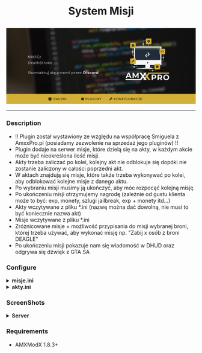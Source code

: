 <div align="center">
<h1><p></p>System Misji<p></p></h1>
<img src="https://github.com/AmxxPro-pl/.github/blob/main/banner-new-2.png"></img>
</div>

---

### Description
- !! Plugin został wystawiony ze względu na współpracę Smiguela z AmxxPro.pl (posiadamy zezwolenie na sprzedaż jego pluginów) !!
- Plugin dodaje na serwer misje, które dzielą się na akty, w każdym akcie może być nieokreślona ilość misji.
- Akty trzeba zaliczać po kolei, kolejny akt nie odblokuje się dopóki nie zostanie zaliczony w całości poprzedni akt.
- W aktach znajdują się misje, które także trzeba wykonywać po kolei, aby odblokować kolejne misje z danego aktu.
- Po wybraniu misji musimy ją ukończyć, aby móc rozpocąć kolejną misję.
- Po ukończeniu misji otrzymujemy nagrodę (zależnie od gustu klienta może to być: exp, monety, szlugi jailbreak, exp + monety itd...)
- Akty wczytywane z pliku *.ini (nazwę można dać dowolną, nie musi to być koniecznie nazwa akt)
- Misje wczytywane z pliku *.ini
- Zróżnicowane misje + możliwość przypisania do misji wybranej broni, której trzeba używać, aby wykonać misję np. "Zabij x osób z broni DEAGLE"
- Po ukończeniu misji pokazuje nam się wiadomość w DHUD oraz odgrywa się dźwięk z GTA SA

### Configure
<details>
  <summary><b>misje.ini</b></summary>

```
//=-=-=-=-=-=-=-=-=-=-=-=-=-=-=-=-=-=-=-=-=-=-=-=-=-=-=-=-=-=-=-=-=-=-=-=-=-=-=-=//
//=-=-=-=-=                             Misje                           =-=-=-=-=//
//=-=-=-=-=-=-=-=-=-=-=-=-=-=-=-=-=-=-=-=-=-=-=-=-=-=-=-=-=-=-=-=-=-=-=-=-=-=-=-=//
//
// Schemat:
// "Akt misji" "Nazwa misji" "Typ misji" "Cel misji" "Nagroda misji" "Bron misji"
//
// Wyjasnieie schematu:
// Akt misji - akt do ktorego misja ma zostac dodana
// Nazwa misji - nazwa misji
// Typ misji - typ misji, typy wybieraj z listy ponizej
// Cel misji - ilosc jaka ma byc celem misji (liczba podstawiana za x w typach misji)
// Nagroda misji - ilosc nagrody za ukonczenie misji
// Bron misji - id broni jaka ma byc uzywana podczas misji, dziala tylko z misjami zabij/zadaj
//
// Typy misji:
// 1 - Rozegraj x rund
// 2 - Zabij x osob
// 3 - Zabij x osob w glowe
// 4 - Zadaj x dmg
// 5 - Zadaj x dmg w glowe
// 6 - Podloz/Rozbroj C4 x razy
// 7 - Podnies x amunicji
// 8 - Przetrwaj x rund bez zgonu
// 9 - Zabij x osob bez zgonu
// 10 - Zabij x osob w glowe bez zgonu
// 11 - Zadaj x dmg bez zgonu
// 12 - Zadaj x dmg w glowe bez zgonu
// 13 - Rozegraj x rund w TT
// 14 - Rozegraj x rund w CT
//
// Bronie:
// 0 - DOWOLNA BRON
// 1 - P228
// 3 - SCOUT
// 4 - HEGRENADE
// 5 - XM1014
// 7 - MAC10
// 8 - AUG
// 10 - ELITE
// 11 - FIVESEVEN
// 12 - UMP45
// 13 - SG550
// 14 - GALIL
// 15 - FAMAS
// 16 - USP
// 17 - GLOCK
// 18 - AWP
// 19 - MP5NAVY
// 20 - M249
// 21 - M3
// 22 - M4A1
// 23 - TMP
// 24 - G3SG1
// 26 - DEAGLE
// 27 - SG552
// 28 - AK47
// 29 - KNIFE
//
//=-=-=-=-=-=-=-=-=-=-=-=-=-=-=-=-=-=-=-=-=-=-=-=-=-=-=-=-=-=-=-=-=-=-=-=-=-=-=-=//


"1" "Witamy na serwerze" "1" "5" "5" "0"
"1" "Pierwsza krew" "2" "10" "10" "0"
"1" "Nauka aima" "3" "15" "15" "0"
"1" "Siweca terroru" "4" "10000" "20" "0"
"1" "Cicha paka" "6" "6" "12" "0"
"1" "Zlomiarz" "7" "10000" "20" "0"
"1" "Wiecej krwi" "2" "50" "50" "0"

"2" "Shadow" "6" "12" "24" "0"
"2" "Wiecej zlomu" "7" "25000" "50" "0"
"2" "Deagle Master" "2" "25" "25" "26"
"2" "Survivalowiec" "8" "10" "20" "0"
"2" "Grajek TT" "13" "50" "50" "0"
"2" "Grajek CT" "14" "50" "50" "0"
"2" "Damage Master" "5" "25000" "50" "0"
```
</details>

<details>
  <summary><b>akty.ini</b></summary>

```
//=-=-=-=-=-=-=-=-=-=-=-=-=-=-=-=-=-=-=-=-=-=-=-=-=-=-=-=-=-=-=-=-=-=-=-=-=-=-=-=//
//=-=-=-=-=                             Akty                            =-=-=-=-=//
//=-=-=-=-=-=-=-=-=-=-=-=-=-=-=-=-=-=-=-=-=-=-=-=-=-=-=-=-=-=-=-=-=-=-=-=-=-=-=-=//
//
// Schemat:
// "Numer aktu (numeruj od 1 w gore)" "Nazwa aktu"
//
//=-=-=-=-=-=-=-=-=-=-=-=-=-=-=-=-=-=-=-=-=-=-=-=-=-=-=-=-=-=-=-=-=-=-=-=-=-=-=-=//


"1" "Akt I"
"2" "Akt II"
```
</details>

### ScreenShots

<details>
  <summary><b>Server</b></summary>
  <img src="https://github.com/AmxxPro-pl/Misje/blob/main/img/misje_info.png"></img>
  
  <img src="https://github.com/AmxxPro-pl/Misje/blob/main/img/misje_wykonywane.png"></img>
  
  <img src="https://github.com/AmxxPro-pl/Misje/blob/main/img/misje_menu.png"></img>
  
  <img src="https://github.com/AmxxPro-pl/Misje/blob/main/img/misje_topka.png"></img>
  
  <img src="https://github.com/AmxxPro-pl/Misje/blob/main/img/misje_akty.png"></img>
  
  <img src="https://github.com/AmxxPro-pl/Misje/blob/main/img/misje_akty2.png"></img>
  
  <img src="https://github.com/AmxxPro-pl/Misje/blob/main/img/misja.png"></img>
  
  <img src="https://github.com/AmxxPro-pl/Misje/blob/main/img/misja2.png"></img>
  
  <img src="https://github.com/AmxxPro-pl/Misje/blob/main/img/misja_zrobiona.png"></img>
</details>

### Requirements 
- AMXModX 1.8.3+
